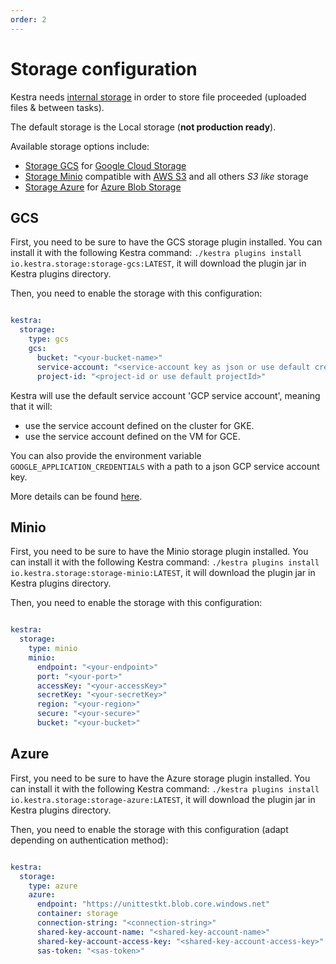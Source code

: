 ```yaml
---
order: 2
---
```


# Storage configuration

Kestra needs [internal storage](../../../architecture#storage) in order to store file proceeded (uploaded files & between tasks).

The default storage is the Local storage (**not production ready**).

Available storage options include:
- [Storage GCS](#gcs) for [Google Cloud Storage](https://cloud.google.com/storage)
- [Storage Minio](#minio) compatible with [AWS S3](https://aws.amazon.com/s3/) and all others *S3 like* storage
- [Storage Azure](#azure) for [Azure Blob Storage](https://azure.microsoft.com/en-us/services/storage/blobs/)

## GCS
First, you need to be sure to have the GCS storage plugin installed. You can install it with the following Kestra command:
`./kestra plugins install io.kestra.storage:storage-gcs:LATEST`, it will download the plugin jar in Kestra plugins directory.

Then, you need to enable the storage with this configuration:

```yaml

kestra:
  storage:
    type: gcs
    gcs:
      bucket: "<your-bucket-name>"
      service-account: "<service-account key as json or use default credentials>"
      project-id: "<project-id or use default projectId>"
```

Kestra will use the default service account 'GCP service account', meaning that it will:
- use the service account defined on the cluster for GKE.
- use the service account defined on the VM for GCE.

You can also provide the environment variable `GOOGLE_APPLICATION_CREDENTIALS` with a path to a json GCP service account key.

More details can be found [here](https://cloud.google.com/docs/authentication/production).

## Minio

First, you need to be sure to have the Minio storage plugin installed. You can install it with the following Kestra command:
`./kestra plugins install io.kestra.storage:storage-minio:LATEST`, it will download the plugin jar in Kestra plugins directory.

Then, you need to enable the storage with this configuration:

```yaml

kestra:
  storage:
    type: minio
    minio:
      endpoint: "<your-endpoint>"
      port: "<your-port>"
      accessKey: "<your-accessKey>"
      secretKey: "<your-secretKey>"
      region: "<your-region>"
      secure: "<your-secure>"
      bucket: "<your-bucket>"
```

## Azure

First, you need to be sure to have the Azure storage plugin installed. You can install it with the following Kestra command:
`./kestra plugins install io.kestra.storage:storage-azure:LATEST`, it will download the plugin jar in Kestra plugins directory.

Then, you need to enable the storage with this configuration (adapt depending on authentication method):

```yaml

kestra:
  storage:
    type: azure
    azure:
      endpoint: "https://unittestkt.blob.core.windows.net"
      container: storage
      connection-string: "<connection-string>"
      shared-key-account-name: "<shared-key-account-name>"
      shared-key-account-access-key: "<shared-key-account-access-key>"
      sas-token: "<sas-token>"
```
